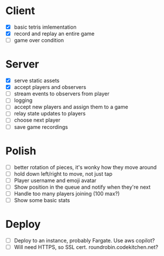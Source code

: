 # Client
- [x] basic tetris imlementation
- [x] record and replay an entire game
- [ ] game over condition

# Server
- [x] serve static assets
- [x] accept players and observers
- [ ] stream events to observers from player
- [ ] logging
- [ ] accept new players and assign them to a game
- [ ] relay state updates to players
- [ ] choose next player
- [ ] save game recordings

# Polish
- [ ] better rotation of pieces, it's wonky how they move around
- [ ] hold down left/right to move, not just tap
- [ ] Player username and emoji avatar
- [ ] Show position in the queue and notify when they're next
- [ ] Handle too many players joining (100 max?)
- [ ] Show some basic stats

# Deploy
- [ ] Deploy to an instance, probably Fargate. Use aws copilot?
- [ ] Will need HTTPS, so SSL cert. roundrobin.codekitchen.net?
